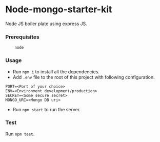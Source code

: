 # Node-mongo-starter-kit
Node JS boiler plate using express JS.

### Prerequisites
```
    node
```

### Usage
* Run `npm i` to install all the dependencies.
* Add `.env` file to the root of this project with following configuration.
```
PORT=<Port of your choice>
ENV=<Environment development/production>
SECRET=<Some secure secret>
MONGO_URI=<Mongo DB uri>
```
* Run `npm start` to run the server.

### Test
Run `npm test`.
